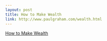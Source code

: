 ```yaml
--- 
layout: post
title: How to Make Wealth
link: http://www.paulgraham.com/wealth.html
---
```

<a href="http://www.paulgraham.com/wealth.html">How to Make
Wealth</a><br>
